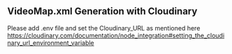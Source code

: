 ## VideoMap.xml Generation with Cloudinary

Please add .env file and set the Cloudinary_URL as mentioned here
https://cloudinary.com/documentation/node_integration#setting_the_cloudinary_url_environment_variable
